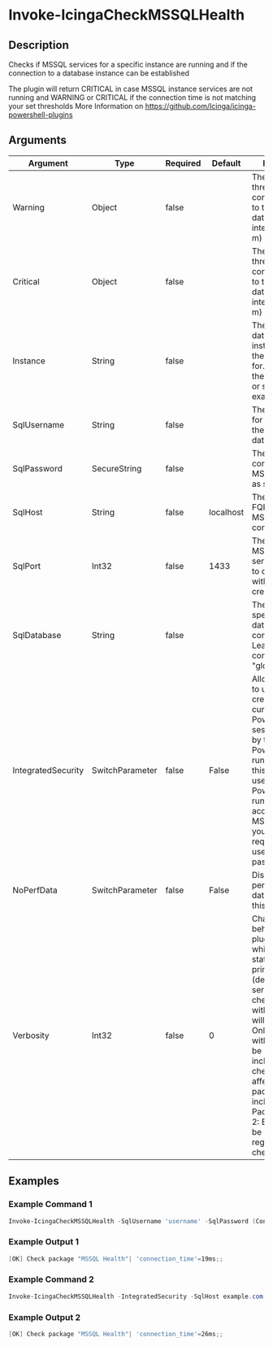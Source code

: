 
# Invoke-IcingaCheckMSSQLHealth

## Description

Checks if MSSQL services for a specific instance are running and if the connection
to a database instance can be established

The plugin will return CRITICAL in case MSSQL instance services are not running and
WARNING or CRITICAL if the connection time is not matching your set thresholds
More Information on https://github.com/Icinga/icinga-powershell-plugins

## Arguments

| Argument | Type | Required | Default | Description |
| ---      | ---  | ---      | ---     | ---         |
| Warning | Object | false |  | The warning threshold for the connection time to the MSSQL database as time interval (ms, s, h, m) |
| Critical | Object | false |  | The warning threshold for the connection time to the MSSQL database as time interval (ms, s, h, m) |
| Instance | String | false |  | The name of the database instance to check the service state for. Can either the MSSQL$DB1 or simply DB1 for example |
| SqlUsername | String | false |  | The username for connecting to the MSSQL database |
| SqlPassword | SecureString | false |  | The password for connecting to the MSSQL database as secure string |
| SqlHost | String | false | localhost | The IP address or FQDN to the MSSQL server to connect to |
| SqlPort | Int32 | false | 1433 | The port of the MSSQL server/instance to connect to with the provided credentials |
| SqlDatabase | String | false |  | The name of a specific database to connect to. Leave empty to connect "globally" |
| IntegratedSecurity | SwitchParameter | false | False | Allows this plugin to use the credentials of the current PowerShell session inherited by the user the PowerShell is running with. If this is set and the user the PowerShell is running with can access to the MSSQL database you will not require to provide username and password |
| NoPerfData | SwitchParameter | false | False | Disables the performance data output of this plugin |
| Verbosity | Int32 | false | 0 | Changes the behavior of the plugin output which check states are printed: 0 (default): Only service checks/packages with state not OK will be printed 1: Only services with not OK will be printed including OK checks of affected check packages including Package config 2: Everything will be printed regardless of the check state |

## Examples

### Example Command 1

```powershell
Invoke-IcingaCheckMSSQLHealth -SqlUsername 'username' -SqlPassword (ConvertTo-IcingaSecureString 'password') -SqlHost example.com;
```

### Example Output 1

```powershell
[OK] Check package "MSSQL Health"| 'connection_time'=19ms;;
```

### Example Command 2

```powershell
Invoke-IcingaCheckMSSQLHealth -IntegratedSecurity -SqlHost example.com;
```

### Example Output 2

```powershell
[OK] Check package "MSSQL Health"| 'connection_time'=26ms;;
```
